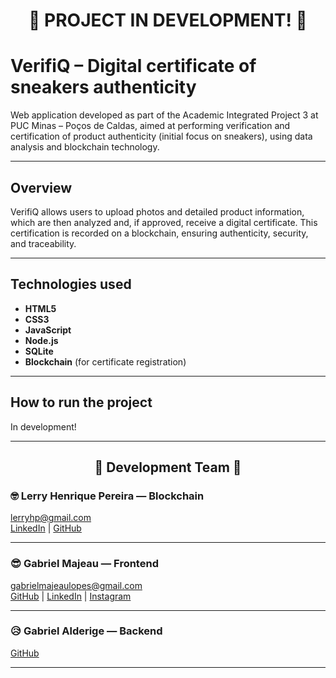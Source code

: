
# <p align="center">🚧 PROJECT IN DEVELOPMENT! 🚧</p>

# VerifiQ – Digital certificate of sneakers authenticity

Web application developed as part of the Academic Integrated Project 3 at PUC Minas – Poços de Caldas, aimed at performing verification and certification of product authenticity (initial focus on sneakers), using data analysis and blockchain technology.

-----
## Overview

VerifiQ allows users to upload photos and detailed product information, which are then analyzed and, if approved, receive a digital certificate. This certification is recorded on a blockchain, ensuring authenticity, security, and traceability.

---
## Technologies used

-  **HTML5**  
-  **CSS3**  
-  **JavaScript**  
-  **Node.js**  
-  **SQLite**  
-  **Blockchain** (for certificate registration)  

---

## How to run the project

In development!

---

<h2 align="center">🚀 Development Team 🚀</h2>



### 🤓 Lerry Henrique Pereira — Blockchain  
 [lerryhp@gmail.com](mailto:lerryhp@gmail.com)  
 [LinkedIn](https://www.linkedin.com/in/lerryhp/) | [GitHub](https://github.com/LerryHP)

---

### 😎 Gabriel Majeau — Frontend  
 [gabrielmajeaulopes@gmail.com](mailto:gabrielmajeaulopes@gmail.com)  
 [GitHub](https://github.com/gabmajeau) | [LinkedIn](https://www.linkedin.com/in/gabriel-felipe-majeau-lopes-279892197) | [Instagram](https://instagram.com/gabrielmajeau?igshid=OGQ5ZDc2ODk2ZA==)

---

### 😥 Gabriel Alderige — Backend  
 [GitHub](https://github.com/GabrielAlderige)



---
